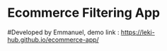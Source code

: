 # Ecommerce Filtering App
#Developed by Emmanuel, demo link : https://leki-hub.github.io/ecommerce-app/

